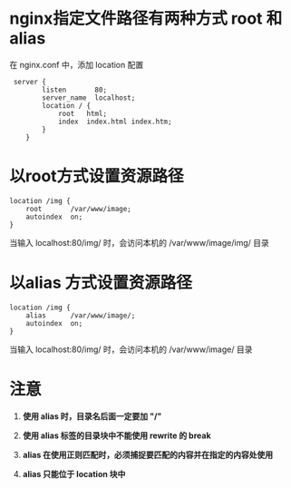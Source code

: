# nginx指定文件路径有两种方式 root 和 alias
在 nginx.conf 中，添加 location 配置
```
 server {
        listen       80;
        server_name  localhost;
        location / {
            root   html;
            index  index.html index.htm;
        }
    }
```

# 以root方式设置资源路径
```
location /img {
    root       /var/www/image;
    autoindex  on;
}
```
当输入 localhost:80/img/ 时，会访问本机的 /var/www/image/img/ 目录

# 以alias 方式设置资源路径
```
location /img {
    alias      /var/www/image/;
    autoindex  on;
}
```
当输入 localhost:80/img/ 时，会访问本机的 /var/www/image/ 目录

# 注意
1. **使用 alias 时，目录名后面一定要加 "/"**

2. **使用 alias 标签的目录块中不能使用 rewrite 的 break**

3. **alias 在使用正则匹配时，必须捕捉要匹配的内容并在指定的内容处使用**

4. **alias 只能位于 location 块中**
